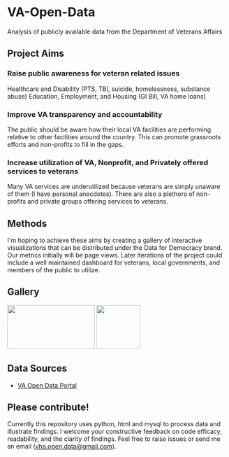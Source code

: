 # VA-Open-Data
Analysis of publicly available data from the Department of Veterans Affairs

## Project Aims

### Raise public awareness for veteran related issues
Healthcare and Disability (PTS, TBI, suicide, homelessness, substance abuse)
Education, Employment, and Housing (GI Bill, VA home loans)

### Improve VA transparency and accountability
The public should be aware how their local VA facilities are performing relative to other facilities around the country. This can promote grassroots efforts and non-profits to fill in the gaps.

### Increase utilization of VA, Nonprofit, and Privately offered services to veterans
Many VA services are underutilized because veterans are simply unaware of them (I have personal anecdotes). There are also a plethora of non-profits and private groups offering services to veterans.

## Methods
I'm hoping to achieve these aims by creating a gallery of interactive visualizations that can be distributed under the Data for Democracy brand. Our metrics initially will be page views. Later iterations of the project could include a well maintained dashboard for veterans, local governments, and members of the public to utilize.

## Gallery
[<img src="https://leggitta.github.io/plot_ptsd_by_state.png" height="100" width="200">](https://leggitta.github.io/ptsd_by_state.html)
[<img src="https://www.dropbox.com/s/rw5qhh6t798q07m/vet_demographics_box.png?raw=1" height="100" widht="200">](https://github.com/Data4Democracy/VA-open-data/blob/master/ipynb/reid_demographics.ipynb)

## Data Sources
- [VA Open Data Portal](https://www.va.gov/data/)

## Please contribute!
Currently this repository uses python, html and mysql to process data and illustrate findings. I welcome your constructive
feedback on code efficacy, readability, and the clarity of findings. Feel free to raise issues or send me an email (vha.open.data@gmail.com).
